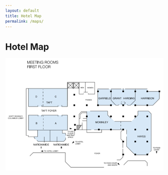 ```yaml
---
layout: default
title: Hotel Map
permalink: /maps/
---
```


<h1>Hotel Map</h1>

<img src="/img/map.png" alt="Hotel map" title="Hotel map" />
